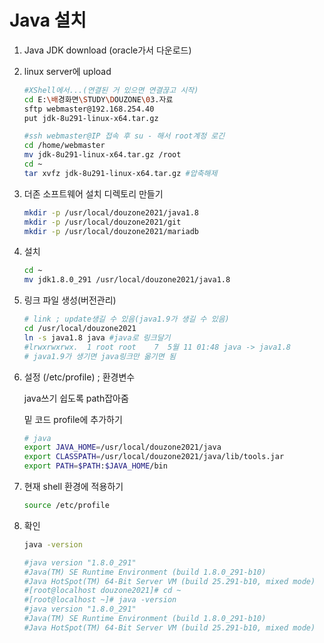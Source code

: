 # Java 설치

1. Java JDK download (oracle가서 다운로드)
2. linux server에 upload

    ```bash
    #XShell에서...(연결된 거 있으면 연결끊고 시작)
    cd E:\배경화면\STUDY\DOUZONE\03.자료
    sftp webmaster@192.168.254.40
    put jdk-8u291-linux-x64.tar.gz

    #ssh webmaster@IP 접속 후 su - 해서 root계정 로긴
    cd /home/webmaster
    mv jdk-8u291-linux-x64.tar.gz /root
    cd ~
    tar xvfz jdk-8u291-linux-x64.tar.gz #압축해제
    ```

3. 더존 소프트웨어 설치 디렉토리 만들기

    ```bash
    mkdir -p /usr/local/douzone2021/java1.8
    mkdir -p /usr/local/douzone2021/git
    mkdir -p /usr/local/douzone2021/mariadb
    ```

4. 설치

    ```bash
    cd ~
    mv jdk1.8.0_291 /usr/local/douzone2021/java1.8
    ```

5. 링크 파일 생성(버전관리)

    ```bash
    # link ; update생길 수 있음(java1.9가 생길 수 있음)
    cd /usr/local/douzone2021
    ln -s java1.8 java #java로 링크달기
    #lrwxrwxrwx.  1 root root    7  5월 11 01:48 java -> java1.8
    # java1.9가 생기면 java링크만 옮기면 됨
    ```

6. 설정 (/etc/profile) ; 환경변수

    java쓰기 쉽도록 path잡아줌

    밑 코드 profile에 추가하기

    ```bash
    # java
    export JAVA_HOME=/usr/local/douzone2021/java
    export CLASSPATH=/usr/local/douzone2021/java/lib/tools.jar
    export PATH=$PATH:$JAVA_HOME/bin
    ```

7. 현재 shell 환경에 적용하기

    ```bash
    source /etc/profile
    ```

8. 확인

    ```bash
    java -version

    #java version "1.8.0_291"
    #Java(TM) SE Runtime Environment (build 1.8.0_291-b10)
    #Java HotSpot(TM) 64-Bit Server VM (build 25.291-b10, mixed mode)
    #[root@localhost douzone2021]# cd ~
    #[root@localhost ~]# java -version
    #java version "1.8.0_291"
    #Java(TM) SE Runtime Environment (build 1.8.0_291-b10)
    #Java HotSpot(TM) 64-Bit Server VM (build 25.291-b10, mixed mode)
    ```